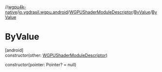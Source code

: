 //[wgpu4k-native](../../../../index.md)/[io.ygdrasil.wgpu.android](../../index.md)/[WGPUShaderModuleDescriptor](../index.md)/[ByValue](index.md)/[ByValue](-by-value.md)

# ByValue

[android]\
constructor(other: [WGPUShaderModuleDescriptor](../index.md))

constructor(pointer: Pointer? = null)